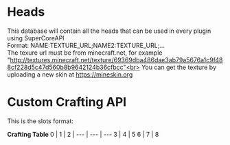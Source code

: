 # Heads
This database will contain all the heads that can be used in every plugin using SuperCoreAPI<br>
Format: NAME:TEXTURE_URL;NAME2:TEXTURE_URL;...<br>
The texure url must be from minecraft.net, for example "http://textures.minecraft.net/texture/69369dba486dae3ab79a5676a1c9f488cf228d5c47d560b8b9642124b36cfbcc"<br>
You can get the texture by uploading a new skin at https://mineskin.org<br>

# Custom Crafting API
This is the slots format:

**Crafting Table**
 0 | 1 | 2 |
--- | --- | --- 
3 | 4 | 5
6 | 7 | 8
